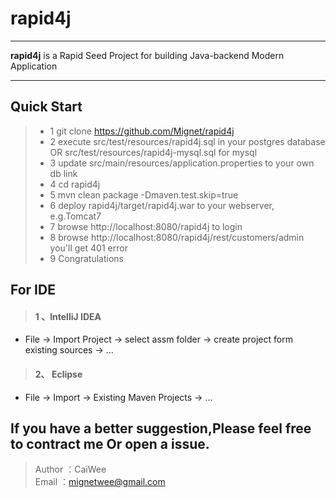 # rapid4j

------

**rapid4j** is a Rapid Seed Project for building Java-backend Modern Application

------

## Quick Start
> * 1 git clone https://github.com/Mignet/rapid4j
> * 2 execute src/test/resources/rapid4j.sql in your postgres database OR src/test/resources/rapid4j-mysql.sql for mysql
> * 3 update src/main/resources/application.properties to your own db link
> * 4 cd rapid4j
> * 5 mvn clean package -Dmaven.test.skip=true
> * 6 deploy rapid4j/target/rapid4j.war to your webserver, e.g.Tomcat7
> * 7 browse http://localhost:8080/rapid4j to login
> * 8 browse http://localhost:8080/rapid4j/rest/customers/admin you'll get 401 error
> * 9 Congratulations

## For IDE
> #### 1 、IntelliJ IDEA
* File -> Import Project -> select assm folder -> create project form existing sources -> ...

> #### 2、 Eclipse
* File -> Import -> Existing Maven Projects -> ...

## If you have a better suggestion,Please feel free to contract me Or open a issue.
> Author ：CaiWee  
> Email  ：mignetwee@gmail.com  
